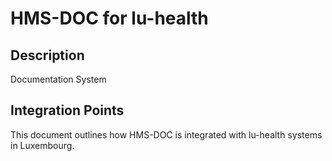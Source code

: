 # HMS-DOC for lu-health

## Description

Documentation System

## Integration Points

This document outlines how HMS-DOC is integrated with lu-health systems in Luxembourg.
